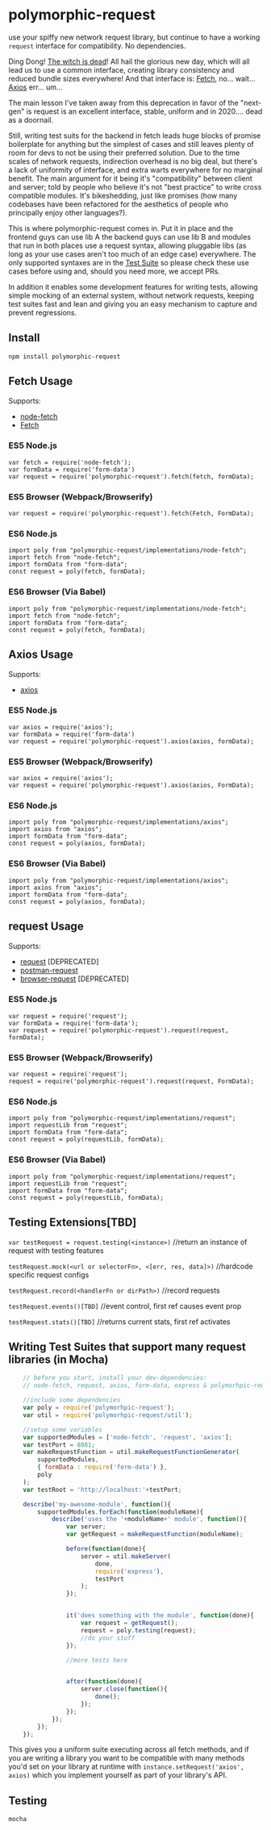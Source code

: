 polymorphic-request
===================

use your spiffy new network request library, but continue to have a working `request` interface for compatibility. No dependencies.

Ding Dong! [The witch is dead](https://github.com/request/request/issues/3142)! All hail the glorious new day, which will all lead us to use a common interface, creating library consistency and reduced bundle sizes everywhere! And that interface is: [Fetch](https://developer.mozilla.org/en-US/docs/Web/API/Fetch_API/Using_Fetch), no... wait... [Axios](https://github.com/axios/axios) err... um...

The main lesson I've taken away from this deprecation in favor of the "next-gen" is request is an excellent interface, stable, uniform and in 2020.... dead as a doornail.

Still, writing test suits for the backend in fetch leads huge blocks of promise boilerplate for anything but the simplest of cases and still leaves plenty of room for devs to not be using their preferred solution. Due to the time scales of network requests, indirection overhead is no big deal, but there's a lack of uniformity of interface, and extra warts everywhere for no marginal benefit. The main argument for it being it's "compatibility" between client and server; told by people who believe it's not "best practice" to write cross compatible modules. It's bikeshedding, just like promises (how many codebases have been refactored for the aesthetics of people who principally enjoy other languages?).

This is where polymorphic-request comes in. Put it in place and the frontend guys can use lib A the backend guys can use lib B and modules that run in both places use a request syntax, allowing pluggable libs (as long as your use cases aren't too much of an edge case) everywhere. The only supported syntaxes are in the [Test Suite](test/test.js) so please check these use cases before using and, should you need more, we accept PRs.

In addition it enables some development features for writing tests, allowing simple mocking of an external system, without network requests, keeping test suites fast and lean and giving you an easy mechanism to capture and prevent regressions.

Install
-------

    npm install polymorphic-request

Fetch Usage
-----------

Supports:

- [node-fetch](https://www.npmjs.com/package/node-fetch)
- [Fetch](https://developer.mozilla.org/en-US/docs/Web/API/Fetch_API)

### ES5 Node.js

    var fetch = require('node-fetch');
    var formData = require('form-data')
    var request = require('polymorphic-request').fetch(fetch, formData);

### ES5 Browser (Webpack/Browserify)

    var request = require('polymorphic-request').fetch(Fetch, FormData);

### ES6 Node.js

    import poly from "polymorphic-request/implementations/node-fetch";
    import fetch from "node-fetch";
    import formData from "form-data";
    const request = poly(fetch, formData);

### ES6 Browser (Via Babel)

    import poly from "polymorphic-request/implementations/node-fetch";
    import fetch from "node-fetch";
    import formData from "form-data";
    const request = poly(fetch, formData);

Axios Usage
-----------

Supports:

- [axios](https://github.com/axios/axios)

### ES5 Node.js

    var axios = require('axios');
    var formData = require('form-data')
    var request = require('polymorphic-request').axios(axios, formData);

### ES5 Browser (Webpack/Browserify)

    var axios = require('axios');
    var request = require('polymorphic-request').axios(axios, FormData);

### ES6 Node.js

    import poly from "polymorphic-request/implementations/axios";
    import axios from "axios";
    import formData from "form-data";
    const request = poly(axios, formData);

### ES6 Browser (Via Babel)

    import poly from "polymorphic-request/implementations/axios";
    import axios from "axios";
    import formData from "form-data";
    const request = poly(axios, formData);

request Usage
-------------

Supports:

- [request](https://www.npmjs.com/package/request) [DEPRECATED]
- [postman-request](https://www.npmjs.com/package/postman-request)
- [browser-request](https://www.npmjs.com/package/browser-request) [DEPRECATED]

### ES5 Node.js

    var request = require('request');
    var formData = require('form-data');
    var request = require('polymorphic-request').request(request, formData);

### ES5 Browser (Webpack/Browserify)

    var request = require('request');
    request = require('polymorphic-request').request(request, FormData);

### ES6 Node.js

    import poly from "polymorphic-request/implementations/request";
    import requestLib from "request";
    import formData from "form-data";
    const request = poly(requestLib, formData);

### ES6 Browser (Via Babel)

    import poly from "polymorphic-request/implementations/request";
    import requestLib from "request";
    import formData from "form-data";
    const request = poly(requestLib, formData);

Testing Extensions[TBD]
------------------

`var testRequest = request.testing(<instance>)` //return an instance of request with testing features

`testRequest.mock(<url or selectorFn>, <[err, res, data]>)` //hardcode specific request configs

`testRequest.record(<handlerFn or dirPath>)` //record requests

`testRequest.events()[TBD]` //event control, first ref causes event prop

`testRequest.stats()[TBD]` //returns current stats, first ref activates

Writing Test Suites that support many request libraries (in Mocha)
------------------------------------------------------------------

```js
    // before you start, install your dev-dependencies:
    // node-fetch, request, axios, form-data, express & polymorhpic-request

    //include some dependencies
    var poly = require('polymorhpic-request');
    var util = require('polymorhpic-request/util');

    //setup some variables
    var supportedModules = ['node-fetch', 'request', 'axios'];
    var testPort = 8081;
    var makeRequestFunction = util.makeRequestFunctionGenerator(
        supportedModules,
        { formData : require('form-data') },
        poly
    );
    var testRoot = 'http://localhost:'+testPort;

    describe('my-awesome-module', function(){
        supportedModules.forEach(function(moduleName){
            describe('uses the '+moduleName+' module', function(){
                var server;
                var getRequest = makeRequestFunction(moduleName);

                before(function(done){
                    server = util.makeServer(
                        done,
                        require('express'),
                        testPort
                    );
                });


                it('does something with the module', function(done){
                    var request = getRequest();
                    request = poly.testing(request);
                    //do your stuff
                });

                //more tests here


                after(function(done){
                    server.close(function(){
                        done();
                    });
                });
            });
        });
    });

```

This gives you a uniform suite executing across all fetch methods, and if you are writing a library you want to be compatible with many methods you'd set on your library at runtime with `instance.setRequest('axios', axios)` which you implement yourself as part of your library's API.

Testing
------------

    mocha
